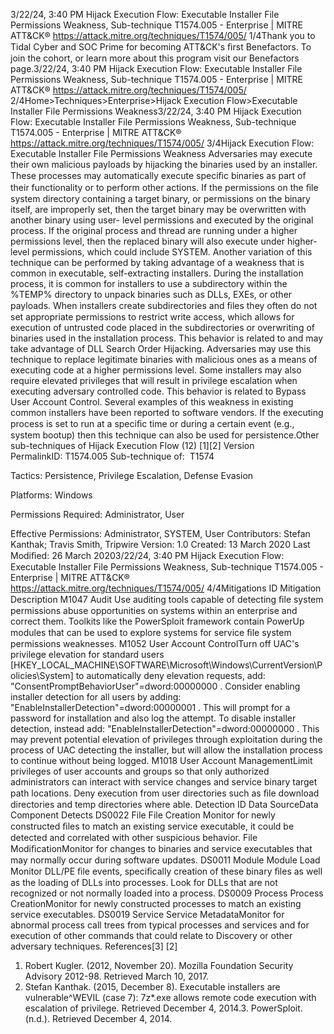 3/22/24, 3:40 PM Hijack Execution Flow: Executable Installer File Permissions Weakness, Sub-technique T1574.005 - Enterprise | MITRE ATT&CK®
https://attack.mitre.org/techniques/T1574/005/ 1/4Thank you to Tidal Cyber and SOC Prime for becoming ATT&CK's ﬁrst Benefactors. To join the cohort, or learn more about this program visit our
Benefactors page.3/22/24, 3:40 PM Hijack Execution Flow: Executable Installer File Permissions Weakness, Sub-technique T1574.005 - Enterprise | MITRE ATT&CK®
https://attack.mitre.org/techniques/T1574/005/ 2/4Home>Techniques>Enterprise>Hijack Execution Flow>Executable Installer File Permissions Weakness3/22/24, 3:40 PM Hijack Execution Flow: Executable Installer File Permissions Weakness, Sub-technique T1574.005 - Enterprise | MITRE ATT&CK®
https://attack.mitre.org/techniques/T1574/005/ 3/4Hijack Execution Flow: Executable Installer File
Permissions Weakness
Adversaries may execute their own malicious payloads by hijacking the binaries used by an installer. These processes may automatically
execute speciﬁc binaries as part of their functionality or to perform other actions. If the permissions on the ﬁle system directory containing a
target binary, or permissions on the binary itself, are improperly set, then the target binary may be overwritten with another binary using user-
level permissions and executed by the original process. If the original process and thread are running under a higher permissions level, then
the replaced binary will also execute under higher-level permissions, which could include SYSTEM.
Another variation of this technique can be performed by taking advantage of a weakness that is common in executable, self-extracting
installers. During the installation process, it is common for installers to use a subdirectory within the %TEMP% directory to unpack binaries
such as DLLs, EXEs, or other payloads. When installers create subdirectories and ﬁles they often do not set appropriate permissions to
restrict write access, which allows for execution of untrusted code placed in the subdirectories or overwriting of binaries used in the
installation process. This behavior is related to and may take advantage of DLL Search Order Hijacking.
Adversaries may use this technique to replace legitimate binaries with malicious ones as a means of executing code at a higher permissions
level. Some installers may also require elevated privileges that will result in privilege escalation when executing adversary controlled code.
This behavior is related to Bypass User Account Control. Several examples of this weakness in existing common installers have been
reported to software vendors. If the executing process is set to run at a speciﬁc time or during a certain event (e.g., system bootup) then
this technique can also be used for persistence.Other sub-techniques of Hijack Execution Flow (12)
[1][2]
Version PermalinkID: T1574.005
Sub-technique of:  T1574

Tactics: Persistence, Privilege Escalation, Defense Evasion

Platforms: Windows

Permissions Required: Administrator, User

Effective Permissions: Administrator, SYSTEM, User
Contributors: Stefan Kanthak; Travis Smith, Tripwire
Version: 1.0
Created: 13 March 2020
Last Modiﬁed: 26 March 20203/22/24, 3:40 PM Hijack Execution Flow: Executable Installer File Permissions Weakness, Sub-technique T1574.005 - Enterprise | MITRE ATT&CK®
https://attack.mitre.org/techniques/T1574/005/ 4/4Mitigations
ID Mitigation Description
M1047 Audit Use auditing tools capable of detecting ﬁle system permissions abuse opportunities on systems within an
enterprise and correct them. Toolkits like the PowerSploit framework contain PowerUp modules that can be
used to explore systems for service ﬁle system permissions weaknesses.
M1052 User Account
ControlTurn off UAC's privilege elevation for standard users
[HKEY\_LOCAL\_MACHINE\SOFTWARE\Microsoft\Windows\CurrentVersion\Policies\System] to
automatically deny elevation requests, add: "ConsentPromptBehaviorUser"=dword:00000000 . Consider
enabling installer detection for all users by adding: "EnableInstallerDetection"=dword:00000001 . This
will prompt for a password for installation and also log the attempt. To disable installer detection, instead
add: "EnableInstallerDetection"=dword:00000000 . This may prevent potential elevation of privileges
through exploitation during the process of UAC detecting the installer, but will allow the installation process
to continue without being logged. 
M1018 User Account
ManagementLimit privileges of user accounts and groups so that only authorized administrators can interact with
service changes and service binary target path locations. Deny execution from user directories such as ﬁle
download directories and temp directories where able.
Detection
ID Data SourceData Component Detects
DS0022 File File Creation Monitor for newly constructed ﬁles to match an existing service executable, it could be
detected and correlated with other suspicious behavior.
File
ModiﬁcationMonitor for changes to binaries and service executables that may normally occur during
software updates.
DS0011 Module Module Load Monitor DLL/PE ﬁle events, speciﬁcally creation of these binary ﬁles as well as the loading of
DLLs into processes. Look for DLLs that are not recognized or not normally loaded into a
process.
DS0009 Process Process
CreationMonitor for newly constructed processes to match an existing service executables.
DS0019 Service Service
MetadataMonitor for abnormal process call trees from typical processes and services and for execution
of other commands that could relate to Discovery or other adversary techniques.
References[3]
[2]
1. Robert Kugler. (2012, November 20). Mozilla Foundation
Security Advisory 2012-98. Retrieved March 10, 2017.
2. Stefan Kanthak. (2015, December 8). Executable installers are
vulnerable^WEVIL (case 7): 7z\*.exe allows remote code
execution with escalation of privilege. Retrieved December 4,
2014.3. PowerSploit. (n.d.). Retrieved December 4, 2014.